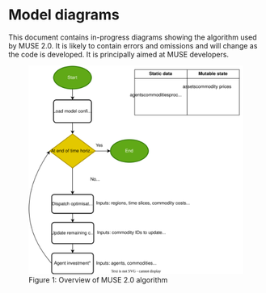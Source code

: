 <!-- markdownlint-disable MD033 -->
# Model diagrams

This document contains in-progress diagrams showing the algorithm used by MUSE 2.0. It is likely to
contain errors and omissions and will change as the code is developed. It is principally aimed at
MUSE developers.

<p>
<figure>
    <img alt="Overview of MUSE 2.0" src="images/model_overview.drawio.svg" />
    <figcaption>Figure 1: Overview of MUSE 2.0 algorithm</figcaption>
</figure>
</p>
